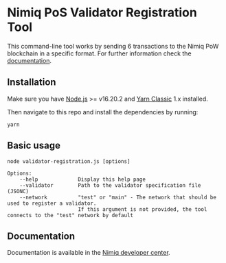 # Nimiq PoS Validator Registration Tool

This command-line tool works by sending 6 transactions to the Nimiq PoW blockchain in a specific
format. For further information check the [documentation](#documentation).

## Installation

Make sure you have [Node.js](https://nodejs.org) >= v16.20.2 and [Yarn Classic](https://classic.yarnpkg.com/en/docs/install) 1.x installed.

Then navigate to this repo and install the dependencies by running:
```
yarn
```

## Basic usage

```
node validator-registration.js [options]

Options:
    --help             Display this help page
    --validator        Path to the validator specification file (JSONC)
    --network          "test" or "main" - The network that should be used to register a validator. 
                       If this argument is not provided, the tool connects to the "test" network by default
```

## Documentation

Documentation is available in the [Nimiq developer center](https://www.nimiq.com/developers/migration/migration-validators).
